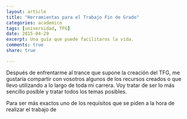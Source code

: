 ```yaml
---
layout: article
title: "Herramientas para el Trabajo Fin de Grado"
categories: academico
tags: [universidad, TFG]
date: 2015-04-29
excerpt: Una guía que puede facilitaros la vida.
comments: true 
share: true 

---
```


Después de enfrentarme al trance que supone la creación del TFG, me gustaría compartir con vosotros algunos de los recursos creados o que llevo utilizando a lo largo de toda mi carrera. Voy tratar de ser lo más sencillo posible y tratar todos los temas posibles.

Para ser más exactos uno de los requisitos que se piden a la hora de realizar el trabajo de